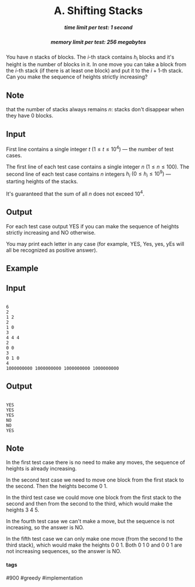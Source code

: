 <h1 style='text-align: center;'> A. Shifting Stacks</h1>

<h5 style='text-align: center;'>time limit per test: 1 second</h5>
<h5 style='text-align: center;'>memory limit per test: 256 megabytes</h5>

You have $n$ stacks of blocks. The $i$-th stack contains $h_i$ blocks and it's height is the number of blocks in it. In one move you can take a block from the $i$-th stack (if there is at least one block) and put it to the $i + 1$-th stack. Can you make the sequence of heights strictly increasing?

## Note

 that the number of stacks always remains $n$: stacks don't disappear when they have $0$ blocks.

## Input

First line contains a single integer $t$ $(1 \leq t \leq 10^4)$ — the number of test cases.

The first line of each test case contains a single integer $n$ $(1 \leq n \leq 100)$. The second line of each test case contains $n$ integers $h_i$ $(0 \leq h_i \leq 10^9)$ — starting heights of the stacks.

It's guaranteed that the sum of all $n$ does not exceed $10^4$.

## Output

For each test case output YES if you can make the sequence of heights strictly increasing and NO otherwise.

You may print each letter in any case (for example, YES, Yes, yes, yEs will all be recognized as positive answer).

## Example

## Input


```

6
2
1 2
2
1 0
3
4 4 4
2
0 0
3
0 1 0
4
1000000000 1000000000 1000000000 1000000000

```
## Output


```

YES
YES
YES
NO
NO
YES

```
## Note

In the first test case there is no need to make any moves, the sequence of heights is already increasing.

In the second test case we need to move one block from the first stack to the second. Then the heights become $0$ $1$.

In the third test case we could move one block from the first stack to the second and then from the second to the third, which would make the heights $3$ $4$ $5$.

In the fourth test case we can't make a move, but the sequence is not increasing, so the answer is NO.

In the fifth test case we can only make one move (from the second to the third stack), which would make the heights $0$ $0$ $1$. Both $0$ $1$ $0$ and $0$ $0$ $1$ are not increasing sequences, so the answer is NO.



#### tags 

#900 #greedy #implementation 